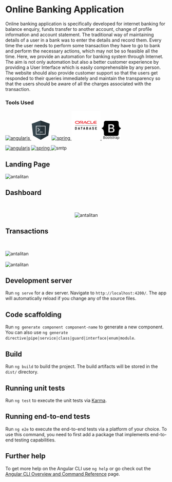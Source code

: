 # Online Banking Application

<p>Online banking application is specifically developed for internet banking for balance enquiry, funds transfer to another account, change of profile information and account statement. The traditional way of maintaining details of a user in a bank was to enter the details and record them. Every time the user needs to perform some transaction they have to go to bank and perform the necessary actions, which may not be so feasible all the time. Here, we provide an automation for banking system through Internet. The aim is not only automation but also a better customer experience by providing a User Interface which is easily comprehensible by any person. The website should also provide customer support so that the users get responded to their queries immediately and maintain the transparency so that the users should be aware of all the charges associated with the transaction.
</p>
<h3>Tools Used</h3>
<p align="left"> <a href="https://angular.io" target="_blank" rel="noreferrer"> <img src="https://avatars.githubusercontent.com/u/89942104" alt="angularjs" width="60" height="60"/>
<img src="https://raw.githubusercontent.com/github/explore/a0cf34a89ad56efa4cf947a7c8dc359d9b738b5d/topics/angular-cli/angular-cli.png" alt="angularjs" width="60" height="60"/></a>
<a href="https://spring.io/" target="_blank" rel="noreferrer"> <img src="https://www.vectorlogo.zone/logos/springio/springio-icon.svg" alt="spring" width="60" height="60"/> </a>
  <a href="https://www.oracle.com/database/technologies/11g-112010-sparc64soft.html" target="_blank" rel="noreferrer"> <img src="https://raw.githubusercontent.com/github/explore/902a8a38f1e277eb27d2a10ab95a3d524a6ea22f/topics/oracle-database/oracle-database.png" alt="oracle11g" style="padding-top: 30" width="90" height="90"/> </a>
  <a href="https://getbootstrap.com" target="_blank" rel="noreferrer"> <img src="https://raw.githubusercontent.com/devicons/devicon/master/icons/bootstrap/bootstrap-plain-wordmark.svg" alt="bootstrap" width="60" height="60"/> </a>
<p align="left"> <a href="https://angular.io" target="_blank" rel="noreferrer"> <img src="https://camo.githubusercontent.com/dd543f7181aacc2cc0f62d3814249f66eb0cb20ce73695103a367f9e7e45f53b/68747470733a2f2f63646e2e7261776769742e636f6d2f6d69636861656c646f79652f6d61742d70726f67726573732d627574746f6e732f6d61737465722f64656d6f2f7372632f6173736574732f6c6f676f2e737667" alt="angularjs" width="60" height="60"/></a>
<a href="https://spring.io/" target="_blank" rel="noreferrer"> <img src="https://camo.githubusercontent.com/7ab6964e09723ec9951ed10436b34c29a325f356649b77ff5c02f64ba53b5752/68747470733a2f2f647a6f6e652e636f6d2f73746f726167652f74656d702f31323433343131382d737072696e672d626f6f742d6c6f676f2e706e67" alt="spring" width="60" height="60"/> </a>
<img src="https://raw.githubusercontent.com/yanyingwang/smtp/master/favicon.jpg" alt="smtp" width="70" height="70"/></p>
  
## Landing Page
<img src="https://ltibanks.s3.amazonaws.com/Project+Gladiator+Banking+Application-7.png" alt="antalitan" />  <br>
## Dashboard
  <br>
<p align="center"><img src="https://ltibanks.s3.amazonaws.com/Project+Gladiator+Banking+Application-10.png" alt="antalitan" ></p>

## Transactions
<br>
<p align="left"><img src="https://ltibanks.s3.amazonaws.com/Project+Gladiator+Banking+Application-11.jpg" alt="antalitan" width="500" height="250"/> 
<br> <br> <img src="https://ltibanks.s3.amazonaws.com/Project+Gladiator+Banking+Application-9.jpg" alt="antalitan" width="500" height="250"/></p>

## Development server

Run `ng serve` for a dev server. Navigate to `http://localhost:4200/`. The app will automatically reload if you change any of the source files.

## Code scaffolding

Run `ng generate component component-name` to generate a new component. You can also use `ng generate directive|pipe|service|class|guard|interface|enum|module`.

## Build

Run `ng build` to build the project. The build artifacts will be stored in the `dist/` directory.

## Running unit tests

Run `ng test` to execute the unit tests via [Karma](https://karma-runner.github.io).

## Running end-to-end tests

Run `ng e2e` to execute the end-to-end tests via a platform of your choice. To use this command, you need to first add a package that implements end-to-end testing capabilities.

## Further help

To get more help on the Angular CLI use `ng help` or go check out the [Angular CLI Overview and Command Reference](https://angular.io/cli) page.
